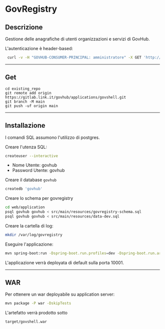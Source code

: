 # GovRegistry


## Descrizione

Gestione delle anagrafiche di utenti organizzazioni e servizi di GovHub.

L'autenticazione è header-based:

```bash
 curl -v -H "GOVHUB-CONSUMER-PRINCIPAL: amministratore" -X GET 'http://localhost:10001/users/1'
```
***

## Get

```
cd existing_repo
git remote add origin https://gitlab.link.it/govhub/applications/govshell.git
git branch -M main
git push -uf origin main
```

***

## Installazione

I comandi SQL assumono l'utilizzo di postgres.

Creare l'utenza SQL:

```bash
createuser --interactive
```

- Nome Utente: govhub
- Password Utente: govhub


Creare il database `govhub`

```bash
createdb 'govhub'
```

Creare lo schema per govregistry

```bash
cd web/application
psql govhub govhub < src/main/resources/govregistry-schema.sql
psql govhub govhub < src/main/resources/data-dev.sql
```

Creare la cartella di log:

```bash
mkdir /var/log/govregistry
```

Eseguire l'applicazione:

```bash
mvn spring-boot:run -Dspring-boot.run.profiles=dev -Dspring-boot.run.arguments=--logging.level.org.springframework=TRACE
```

L'applicazione verrà deployata di default sulla porta 10001.

***
## WAR

Per ottenere un war deployabile su application server:

```bash
mvn package -P war -DskipTests
```

L'artefatto verrà prodotto sotto

    target/govshell.war
